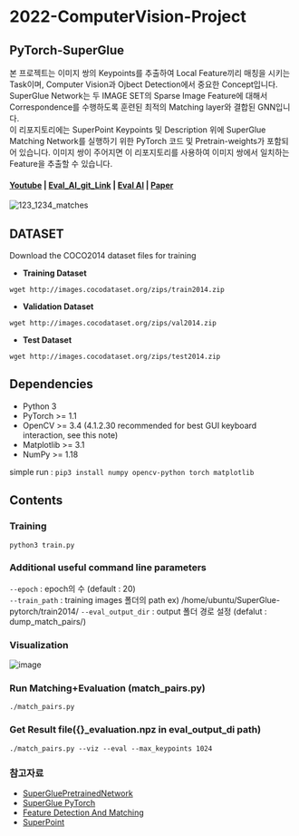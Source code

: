 # 2022-ComputerVision-Project

## PyTorch-SuperGlue

본 프로젝트는 이미지 쌍의 Keypoints를 추출하여 Local Feature끼리 매칭을 시키는 Task이며, Computer Vision과 Ojbect Detection에서 중요한 Concept입니다. SuperGlue Network는 두 IMAGE SET의 Sparse Image Feature에 대해서 Correspondence를 수행하도록 훈련된 최적의 Matching layer와 결합된 GNN입니다.   
이 리포지토리에는 SuperPoint Keypoints 및 Description 위에 SuperGlue Matching Network를 실행하기 위한 PyTorch 코드 및 Pretrain-weights가 포함되어 있습니다. 
이미지 쌍이 주어지면 이 리포지토리를 사용하여 이미지 쌍에서 일치하는 Feature을 추출할 수 있습니다.

#### [Youtube](https://www.youtube.com/watch?v=QUXKib-jfEM)    |    [Eval_AI_git_Link](https://github.com/sejong-rcv/2022.Infra.EvalAI-Starters)    |    [Eval AI](http://203.250.148.128:3088/)    |    [Paper](https://arxiv.org/abs/1911.11763)


![123_1234_matches](https://user-images.githubusercontent.com/73326932/168055123-c43603cf-4015-4544-9fd8-d648dea203f4.png)

## DATASET
Download the COCO2014 dataset files for training

* **Training Dataset**
``` 
wget http://images.cocodataset.org/zips/train2014.zip
```
* **Validation Dataset**
```
wget http://images.cocodataset.org/zips/val2014.zip
```
* **Test Dataset**
```
wget http://images.cocodataset.org/zips/test2014.zip
```

## Dependencies
* Python 3
* PyTorch >= 1.1
* OpenCV >= 3.4 (4.1.2.30 recommended for best GUI keyboard interaction, see this note)
* Matplotlib >= 3.1
* NumPy >= 1.18

simple run : ```pip3 install numpy opencv-python torch matplotlib```

## Contents

### Training
```
python3 train.py
```

### Additional useful command line parameters
```--epoch``` : epoch의 수 (default : 20)    
```--train_path``` : training images 폴더의 path ex) /home/ubuntu/SuperGlue-pytorch/train2014/
```--eval_output_dir``` : output 폴더 경로 설정 (defalut : dump_match_pairs/)


### Visualization
![image](https://user-images.githubusercontent.com/73326932/168069210-85160549-535b-4c52-a7d4-046dc1a0aa96.png)



### Run Matching+Evaluation (match_pairs.py)
``` 
./match_pairs.py
```

### Get Result file({}_evaluation.npz in eval_output_di path)
```
./match_pairs.py --viz --eval --max_keypoints 1024
```



### 참고자료

* [SuperGluePretrainedNetwork](https://github.com/magicleap/SuperGluePretrainedNetwork)
* [SuperGlue PyTorch](https://github.com/HeatherJiaZG/SuperGlue-pytorch)
* [Feature Detection And Matching](https://medium.com/data-breach/introduction-to-feature-detection-and-matching-65e27179885d#:~:text=Features%20matching%20or%20generally%20image%20matching%2C%20a%20part,correspondences%20between%20two%20images%20of%20the%20same%20scene%2Fobject.)
* [SuperPoint](https://arxiv.org/abs/1712.07629)
